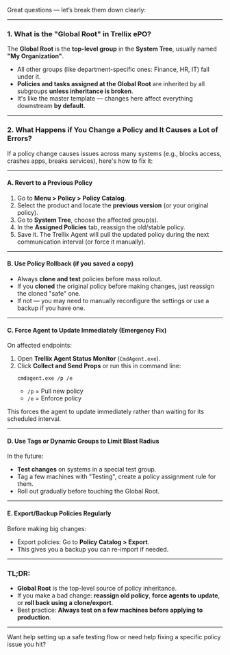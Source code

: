 Great questions — let’s break them down clearly:

---

### **1. What is the "Global Root" in Trellix ePO?**

The **Global Root** is the **top-level group** in the **System Tree**, usually named **"My Organization"**.

- All other groups (like department-specific ones: Finance, HR, IT) fall under it.
- **Policies and tasks assigned at the Global Root** are inherited by all subgroups **unless inheritance is broken**.
- It's like the master template — changes here affect everything downstream **by default**.

---

### **2. What Happens if You Change a Policy and It Causes a Lot of Errors?**

If a policy change causes issues across many systems (e.g., blocks access, crashes apps, breaks services), here's how to fix it:

---

#### **A. Revert to a Previous Policy**

1. Go to **Menu > Policy > Policy Catalog**.
2. Select the product and locate the **previous version** (or your original policy).
3. Go to **System Tree**, choose the affected group(s).
4. In the **Assigned Policies** tab, reassign the old/stable policy.
5. Save it. The Trellix Agent will pull the updated policy during the next communication interval (or force it manually).

---

#### **B. Use Policy Rollback (if you saved a copy)**

- Always **clone and test** policies before mass rollout.
- If you **cloned** the original policy before making changes, just reassign the cloned "safe" one.
- If not — you may need to manually reconfigure the settings or use a backup if you have one.

---

#### **C. Force Agent to Update Immediately (Emergency Fix)**

On affected endpoints:
1. Open **Trellix Agent Status Monitor** (`CmdAgent.exe`).
2. Click **Collect and Send Props** or run this in command line:
   ```
   cmdagent.exe /p /e
   ```
   - `/p` = Pull new policy
   - `/e` = Enforce policy

This forces the agent to update immediately rather than waiting for its scheduled interval.

---

#### **D. Use Tags or Dynamic Groups to Limit Blast Radius**

In the future:
- **Test changes** on systems in a special test group.
- Tag a few machines with "Testing", create a policy assignment rule for them.
- Roll out gradually before touching the Global Root.

---

#### **E. Export/Backup Policies Regularly**

Before making big changes:
- Export policies: Go to **Policy Catalog > Export**.
- This gives you a backup you can re-import if needed.

---

### TL;DR:

- **Global Root** is the top-level source of policy inheritance.
- If you make a bad change: **reassign old policy**, **force agents to update**, or **roll back using a clone/export**.
- Best practice: **Always test on a few machines before applying to production**.

---

Want help setting up a safe testing flow or need help fixing a specific policy issue you hit?
